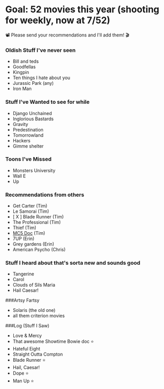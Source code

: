 # Goal: 52 movies this year (shooting for weekly, now at 7/52)

📽 Please send your recommendations and I'll add them! 🎬

### Oldish Stuff I've never seen
- Bill and teds
- Goodfellas
- Kingpin
- Ten things I hate about you
- Jurassic Park (any)
- Iron Man

### Stuff I've Wanted to see for while
- Django Unchained
- Inglorious Bastards
- Gravity
- Predestination
- Tomorrowland
- Hackers
- Gimme shelter

### Toons I've Missed
- Monsters University
- Wall E
- Up

### Recommendations from others
- Get Carter (Tim)
- Le Samorai (Tim)
- [ X ] Blade Runner (Tim)
- The Professional (Tim)
- Thief (Tim)
- [MC5 Doc](http://www.victimoftime.com/articles/video-feed-mc5-true-testimonial-2002-documentary/) (Tim)
- 7UP (Erin)
- Grey gardens (Erin)
- American Psycho (Chris)

### Stuff I heard about that's sorta new and sounds good
- Tangerine
- Carol
- Clouds of Sils Maria
- Hail Caesar!

###Artsy Fartsy
- Solaris (the old one)
- all them criterion movies

###Log (Stuff I Saw)
- Love & Mercy
- That awesome Showtime Bowie doc :star:
- Hateful Eight
- Straight Outta Compton
- Blade Runner :star:
- Hail, Caesar!
- Dope :star:
- Man Up :star:
